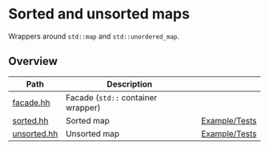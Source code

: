 # Sorted and unsorted maps

Wrappers around `std::map` and `std::unordered_map`.


## Overview

| Path                       | Description                        |                                   |
| -------------------------- | ---------------------------------- | --------------------------------- |
| [facade.hh](facade.hh)     | Facade (`std::` container wrapper) |                                   |
| [sorted.hh](sorted.hh)     | Sorted map                         | [Example/Tests](sorted.test.cc)   |
| [unsorted.hh](unsorted.hh) | Unsorted map                       | [Example/Tests](unsorted.test.cc) |
